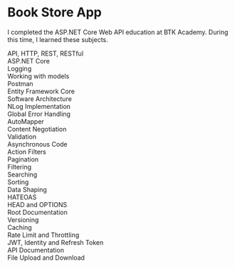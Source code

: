 # Book Store App
I completed the ASP.NET Core Web API education at BTK Academy. During this time, I learned these subjects.

API, HTTP, REST, RESTful  
ASP.NET Core    
Logging                        
Working with models      
Postman    
Entity Framework Core        
Software Architecture    
NLog Implementation  
Global Error Handling    
AutoMapper    
Content Negotiation    
Validation    
Asynchronous Code    
Action Filters    
Pagination  
Filtering  
Searching  
Sorting  
Data Shaping  
HATEOAS  
HEAD and OPTIONS  
Root Documentation  
Versioning  
Caching  
Rate Limit and Throttling  
JWT, Identity and Refresh Token  
API Documentation  
File Upload and Download
